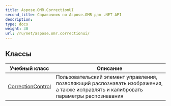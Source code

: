 ```yaml
---
title: Aspose.OMR.CorrectionUI
second_title: Справочник по Aspose.OMR для .NET API
description: 
type: docs
weight: 30
url: /ru/net/aspose.omr.correctionui/
---
```



## Классы

| Учебный класс | Описание |
| --- | --- |
| [CorrectionControl](./correctioncontrol/) | Пользовательский элемент управления, позволяющий распознавать изображения, а также исправлять и калибровать параметры распознавания |


